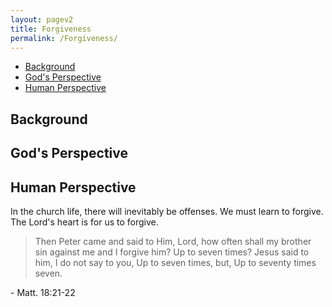 ```yaml
---
layout: pagev2
title: Forgiveness
permalink: /Forgiveness/
---
```

- [Background](#background)
- [God's Perspective](#gods-perspective)
- [Human Perspective](#human-perspective)

## Background


## God's Perspective


## Human Perspective

In the church life, there will inevitably be offenses. We must learn to forgive. The Lord's heart is for us to forgive.

> Then Peter came and said to Him, Lord, how often shall my brother sin against me and I forgive him? Up to seven times? 
>Jesus said to him, I do not say to you, Up to seven times, but, Up to seventy times seven.

\- Matt. 18:21-22
